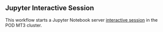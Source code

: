 ## Jupyter Interactive Session
This workflow starts a Jupyter Notebook server [interactive session](https://github.com/parallelworks/interactive_session/blob/main/README.md) in the POD MT3 cluster.

